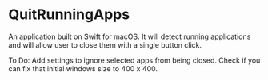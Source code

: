 # QuitRunningApps

An application built on Swift for macOS. It will detect running applications and will allow user to close them with a single button click.

To Do:
Add settings to ignore selected apps from being closed.
Check if you can fix that initial windows size to 400 x 400.